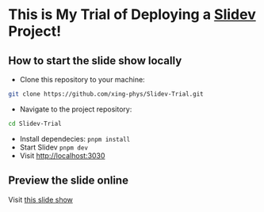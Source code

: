 # This is My Trial of Deploying a [Slidev](https://github.com/slidevjs/slidev) Project!

## How to start the slide show locally

- Clone this repository to your machine:
```bash
git clone https://github.com/xing-phys/Slidev-Trial.git
```
- Navigate to the project repository:
```bash
cd Slidev-Trial
```
- Install dependecies: `pnpm install`
- Start Slidev `pnpm dev`
- Visit <http://localhost:3030>

## Preview the slide online
Visit [this slide show](https://xing-phys.github.io/Slidev-Trial/)

